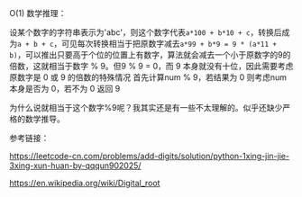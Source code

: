 O(1) 数学推理：

设某个数字的字符串表示为'abc'，则这个数字代表`a*100 + b*10 + c`，转换后成为`a + b + c`，可见每次转换相当于把原数字减去`a*99 + b*9 = 9 * (a*11 + b)`，可以推出只要高于个位的位置上有数字，算法就会减去一个小于原数字的9的倍数，这就相当于数字 % 9。但9 % 9 = 0，而 9 本身就没有十位，因此需要考虑原数字是 0 或 9 的倍数的特殊情况
首先计算num % 9，若结果为 0 则考虑num本身是否为 0，若不为 0 返回 9

为什么说就相当于这个数字%9呢？我其实还是有一些不太理解的。似乎还缺少严格的数学推导。


参考链接：

https://leetcode-cn.com/problems/add-digits/solution/python-1xing-jin-jie-3xing-xun-huan-by-qqqun902025/

https://en.wikipedia.org/wiki/Digital_root
